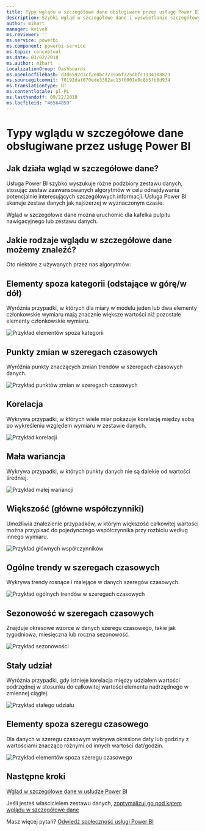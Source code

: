 ```yaml
---
title: Typy wglądu w szczegółowe dane obsługiwane przez usługę Power BI
description: Szybki wgląd w szczegółowe dane i wyświetlanie szczegółowych danych przy użyciu usługi Power BI.
author: mihart
manager: kvivek
ms.reviewer: ''
ms.service: powerbi
ms.component: powerbi-service
ms.topic: conceptual
ms.date: 03/02/2018
ms.author: mihart
LocalizationGroup: Dashboards
ms.openlocfilehash: d3d6592d3cf2e0bc7239a6f725dbfc1334108823
ms.sourcegitcommit: 70192daf070ede3382ac13f6001e0c8b5fb8d934
ms.translationtype: HT
ms.contentlocale: pl-PL
ms.lasthandoff: 09/22/2018
ms.locfileid: "46564859"
---
```

# <a name="types-of-insights-supported-by-power-bi"></a>Typy wglądu w szczegółowe dane obsługiwane przez usługę Power BI
## <a name="how-does-insights-work"></a>Jak działa wgląd w szczegółowe dane?
Usługa Power BI szybko wyszukuje różne podzbiory zestawu danych, stosując zestaw zaawansowanych algorytmów w celu odnajdywania potencjalnie interesujących szczegółowych informacji. Usługa Power BI skanuje zestaw danych jak najszerzej w wyznaczonym czasie.

Wgląd w szczegółowe dane można uruchomić dla kafelka pulpitu nawigacyjnego lub zestawu danych.   

## <a name="what-types-of-insights-can-we-find"></a>Jakie rodzaje wglądu w szczegółowe dane możemy znaleźć?
Oto niektóre z używanych przez nas algorytmów:

## <a name="category-outliers-topbottom"></a>Elementy spoza kategorii (odstające w górę/w dół)
Wyróżnia przypadki, w których dla miary w modelu jeden lub dwa elementy członkowskie wymiaru mają znacznie większe wartości niż pozostałe elementy członkowskie wymiaru.  

![Przykład elementów spoza kategorii](./media/end-user-insight-types/pbi_auto_insight_types_category_outliers.png)

## <a name="change-points-in-a-time-series"></a>Punkty zmian w szeregach czasowych
Wyróżnia punkty znaczących zmian trendów w szeregach czasowych danych.

![Przykład punktów zmian w szeregach czasowych](./media/end-user-insight-types/pbi_auto_insight_types_changepoint.png)

## <a name="correlation"></a>Korelacja
Wykrywa przypadki, w których wiele miar pokazuje korelację między sobą po wykreśleniu względem wymiaru w zestawie danych.

![Przykład korelacji](./media/end-user-insight-types/pbi_auto_insight_types_correlation.png)

## <a name="low-variance"></a>Mała wariancja
Wykrywa przypadki, w których punkty danych nie są dalekie od wartości średniej.

![Przykład małej wariancji](./media/end-user-insight-types/power-bi-low-variance.png)

## <a name="majority-major-factors"></a>Większość (główne współczynniki)
Umożliwia znalezienie przypadków, w którym większość całkowitej wartości można przypisać do pojedynczego współczynnika przy rozbiciu według innego wymiaru.  

![Przykład głównych współczynników](./media/end-user-insight-types/pbi_auto_insight_types_majority.png)

## <a name="overall-trends-in-time-series"></a>Ogólne trendy w szeregach czasowych
Wykrywa trendy rosnące i malejące w danych szeregów czasowych.

![Przykład ogólnych trendów w szeregach czasowych](./media/end-user-insight-types/pbi_auto_insight_types_trend.png)

## <a name="seasonality-in-time-series"></a>Sezonowość w szeregach czasowych
Znajduje okresowe wzorce w danych szeregu czasowego, takie jak tygodniowa, miesięczna lub roczna sezonowość.

![Przykład sezonowości](./media/end-user-insight-types/pbi_auto_insight_types_seasonality_new.png)

## <a name="steady-share"></a>Stały udział
Wyróżnia przypadki, gdy istnieje korelacja między udziałem wartości podrzędnej w stosunku do całkowitej wartości elementu nadrzędnego w zmiennej ciągłej.

![Przykład stałego udziału](./media/end-user-insight-types/pbi_auto_insight_types_steadyshare.png)

## <a name="time-series-outliers"></a>Elementy spoza szeregu czasowego
Dla danych w szeregu czasowym wykrywa określone daty lub godziny z wartościami znacząco różnymi od innych wartości dat/godzin.

![Przykład elementów spoza szeregu czasowego](./media/end-user-insight-types/pbi_auto_insight_types_time_series_outliers.png)

## <a name="next-steps"></a>Następne kroki
[Wgląd w szczegółowe dane w usłudze Power BI](end-user-insights.md)

Jeśli jesteś właścicielem zestawu danych, [zoptymalizuj go pod kątem wglądu w szczegółowe dane](../service-insights-optimize.md)

Masz więcej pytań? [Odwiedź społeczność usługi Power BI](http://community.powerbi.com/)

